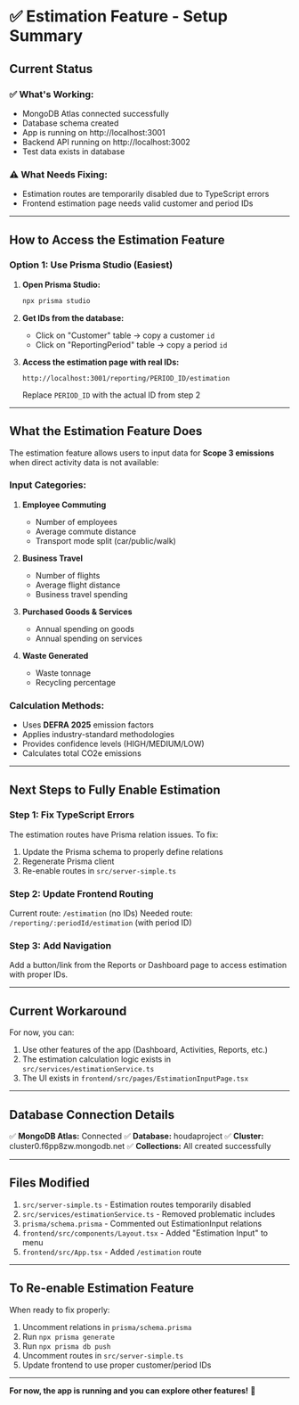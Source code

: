 # ✅ Estimation Feature - Setup Summary

## Current Status

### ✅ What's Working:
- MongoDB Atlas connected successfully
- Database schema created
- App is running on http://localhost:3001
- Backend API running on http://localhost:3002
- Test data exists in database

### ⚠️ What Needs Fixing:
- Estimation routes are temporarily disabled due to TypeScript errors
- Frontend estimation page needs valid customer and period IDs

---

## How to Access the Estimation Feature

### Option 1: Use Prisma Studio (Easiest)

1. **Open Prisma Studio:**
   ```powershell
   npx prisma studio
   ```

2. **Get IDs from the database:**
   - Click on "Customer" table → copy a customer `id`
   - Click on "ReportingPeriod" table → copy a period `id`

3. **Access the estimation page with real IDs:**
   ```
   http://localhost:3001/reporting/PERIOD_ID/estimation
   ```
   Replace `PERIOD_ID` with the actual ID from step 2

---

## What the Estimation Feature Does

The estimation feature allows users to input data for **Scope 3 emissions** when direct activity data is not available:

### Input Categories:

1. **Employee Commuting**
   - Number of employees
   - Average commute distance
   - Transport mode split (car/public/walk)

2. **Business Travel**
   - Number of flights
   - Average flight distance
   - Business travel spending

3. **Purchased Goods & Services**
   - Annual spending on goods
   - Annual spending on services

4. **Waste Generated**
   - Waste tonnage
   - Recycling percentage

### Calculation Methods:

- Uses **DEFRA 2025** emission factors
- Applies industry-standard methodologies
- Provides confidence levels (HIGH/MEDIUM/LOW)
- Calculates total CO2e emissions

---

## Next Steps to Fully Enable Estimation

### Step 1: Fix TypeScript Errors

The estimation routes have Prisma relation issues. To fix:

1. Update the Prisma schema to properly define relations
2. Regenerate Prisma client
3. Re-enable routes in `src/server-simple.ts`

### Step 2: Update Frontend Routing

Current route: `/estimation` (no IDs)
Needed route: `/reporting/:periodId/estimation` (with period ID)

### Step 3: Add Navigation

Add a button/link from the Reports or Dashboard page to access estimation with proper IDs.

---

## Current Workaround

For now, you can:

1. Use other features of the app (Dashboard, Activities, Reports, etc.)
2. The estimation calculation logic exists in `src/services/estimationService.ts`
3. The UI exists in `frontend/src/pages/EstimationInputPage.tsx`

---

## Database Connection Details

✅ **MongoDB Atlas:** Connected
✅ **Database:** houdaproject
✅ **Cluster:** cluster0.f6pp8zw.mongodb.net
✅ **Collections:** All created successfully

---

## Files Modified

1. `src/server-simple.ts` - Estimation routes temporarily disabled
2. `src/services/estimationService.ts` - Removed problematic includes
3. `prisma/schema.prisma` - Commented out EstimationInput relations
4. `frontend/src/components/Layout.tsx` - Added "Estimation Input" to menu
5. `frontend/src/App.tsx` - Added `/estimation` route

---

## To Re-enable Estimation Feature

When ready to fix properly:

1. Uncomment relations in `prisma/schema.prisma`
2. Run `npx prisma generate`
3. Run `npx prisma db push`
4. Uncomment routes in `src/server-simple.ts`
5. Update frontend to use proper customer/period IDs

---

**For now, the app is running and you can explore other features!** 🚀
